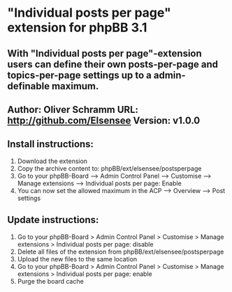 "Individual posts per page" extension for phpBB 3.1
==================================
With "Individual posts per page"-extension users can define their own posts-per-page and topics-per-page settings up to a admin-definable maximum.
------------------
Author: Oliver Schramm
URL: http://github.com/Elsensee
Version: v1.0.0
------------------
## Install instructions:
1. Download the extension
2. Copy the archive content to: phpBB/ext/elsensee/postsperpage
3. Go to your phpBB-Board --> Admin Control Panel --> Customise --> Manage extensions --> Individual posts per page: Enable
4. You can now set the allowed maximum in the ACP --> Overview --> Post settings

## Update instructions:
1. Go to your phpBB-Board > Admin Control Panel > Customise > Manage extensions > Individual posts per page: disable
2. Delete all files of the extension from phpBB/ext/elsensee/postsperpage
3. Upload the new files to the same location
4. Go to your phpBB-Board > Admin Control Panel > Customise > Manage extensions > Individual posts per page: enable
5. Purge the board cache
